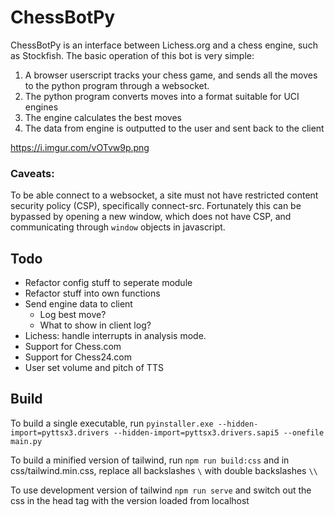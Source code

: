 # ChessBotPy

ChessBotPy is an interface between Lichess.org and a chess engine, such as Stockfish.
The basic operation of this bot is very simple:

1. A browser userscript tracks your chess game, and sends all the moves to the python program through a websocket.
2. The python program converts moves into a format suitable for UCI engines
3. The engine calculates the best moves
4. The data from engine is outputted to the user and sent back to the client

https://i.imgur.com/vOTvw9p.png

### Caveats:

To be able connect to a websocket, a site must not have restricted content security policy (CSP), specifically connect-src. Fortunately this can be bypassed by opening a new window, which does not have CSP, and communicating through `window` objects in javascript.

## Todo

-   Refactor config stuff to seperate module
-   Refactor stuff into own functions
-   Send engine data to client
    -   Log best move?
    -   What to show in client log?
-   Lichess: handle interrupts in analysis mode.
-   Support for Chess.com
-   Support for Chess24.com
-   User set volume and pitch of TTS

## Build

To build a single executable, run
`pyinstaller.exe --hidden-import=pyttsx3.drivers --hidden-import=pyttsx3.drivers.sapi5 --onefile main.py`

To build a minified version of tailwind, run
`npm run build:css` and in css/tailwind.min.css, replace all backslashes `\` with double backslashes `\\`

To use development version of tailwind
`npm run serve`
and switch out the css in the head tag with the version loaded from localhost
